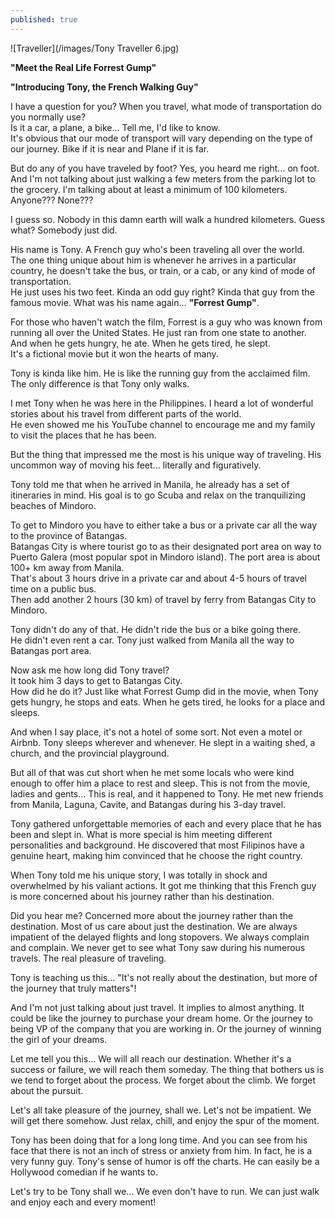 ```yaml
---
published: true
---
```

![Traveller](/images/Tony Traveller 6.jpg)

**"Meet the Real Life Forrest Gump"**

**"Introducing Tony, the French Walking Guy"**

I have a question for you? When you travel, what mode of transportation do you normally use?  
Is it a car, a plane, a bike... Tell me, I'd like to know.   
It's obvious that our mode of transport will vary depending on the type of our journey. 
Bike if it is near and Plane if it is far.

But do any of you have traveled by foot?  Yes, you heard me right... on foot.   
And I'm not talking about just walking a few meters from the parking lot to the grocery.
I'm talking about at least a minimum of 100 kilometers.   
Anyone??? None???

I guess so. Nobody in this damn earth will walk a hundred kilometers. 
Guess what? Somebody just did.

His name is Tony. A French guy who's been traveling all over the world.   
The one thing unique about him is whenever he arrives in a particular country, he doesn't take the bus, or train, or a cab, or any kind of mode of transportation.   
He just uses his two feet. 
Kinda an odd guy right? Kinda that guy from the famous movie. What was his name again... **"Forrest Gump"**. 

For those who haven't watch the film, Forrest is a guy who was known from running all over the United States. He just ran from one state to another.   
And when he gets hungry, he ate. When he gets tired, he slept.   
It's a fictional movie but it won the hearts of many.

Tony is kinda like him. He is like the running guy from the acclaimed film.   
The only difference is that Tony only walks. 

I met Tony when he was here in the Philippines. I heard a lot of wonderful stories about his travel from different parts of the world.   
He even showed me his YouTube channel to encourage me and my family to visit the places that he has been.

But the thing that impressed me the most is his unique way of traveling. His uncommon way of moving his feet... literally and figuratively.

Tony told me that when he arrived in Manila, he already has a set of itineraries in mind.
His goal is to go Scuba and relax on the tranquilizing beaches of Mindoro.

To get to Mindoro you have to either take a bus or a private car all the way to the province of Batangas.   
Batangas City is where tourist go to as their designated port area on way to Puerto Galera (most popular spot in Mindoro island).
The port area is about 100+ km away from Manila.   
That's about 3 hours drive in a private car and about 4-5 hours of travel time on a public bus.   
Then add another 2 hours (30 km) of travel by ferry from Batangas City to Mindoro.

Tony didn't do any of that. He didn't ride the bus or a bike going there.   
He didn't even rent a car. 
Tony just walked from Manila all the way to Batangas port area.

Now ask me how long did Tony travel?   
It took him 3 days to get to Batangas City.   
How did he do it? Just like what Forrest Gump did in the movie, when Tony gets hungry, he stops and eats. 
When he gets tired, he looks for a place and sleeps. 

And when I say place, it's not a hotel of some sort. Not even a motel or Airbnb. 
Tony sleeps wherever and whenever. He slept in a waiting shed, a church, and the provincial playground.

But all of that was cut short when he met some locals who were kind enough to offer him a place to rest and sleep. 
This is not from the movie, ladies and gents...
This is real, and it happened to Tony. He met new friends from Manila, Laguna, Cavite, and Batangas during his 3-day travel.

Tony gathered unforgettable memories of each and every place that he has been and slept in.
What is more special is him meeting different personalities and background. He discovered that most Filipinos have a genuine heart, making him convinced that he choose the right country.

When Tony told me his unique story, I was totally in shock and overwhelmed by his valiant actions. 
It got me thinking that this French guy is more concerned about his journey rather than his destination.

Did you hear me? Concerned more about the journey rather than the destination. 
Most of us care about just the destination. We are always impatient of the delayed flights and long stopovers.
We always complain and complain. 
We never get to see what Tony saw during his numerous travels. The real pleasure of traveling.

Tony is teaching us this... 
"It's not really about the destination, but more of the journey that truly matters"!

And I'm not just talking about just travel. 
It implies to almost anything. It could be like the journey to purchase your dream home. Or the journey to being VP of the company that you are working in. Or the journey of winning the girl of your dreams.

Let me tell you this... We will all reach our destination. Whether it's a success or failure, we will reach them someday.
The thing that bothers us is we tend to forget about the process. We forget about the climb. We forget about the pursuit.

Let's all take pleasure of the journey, shall we. Let's not be impatient. We will get there somehow. 
Just relax, chill, and enjoy the spur of the moment.

Tony has been doing that for a long long time. And you can see from his face that there is not an inch of stress or anxiety from him.
In fact, he is a very funny guy. Tony's sense of humor is off the charts. He can easily be a Hollywood comedian if he wants to.

Let's try to be Tony shall we... We even don't have to run. 
We can just walk and enjoy each and every moment!





